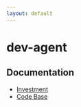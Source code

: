 ```yaml
---
layout: default
---
```


# dev-agent

## Documentation

-   [Investment](investment.md)
-   [Code Base](code_base.md)
